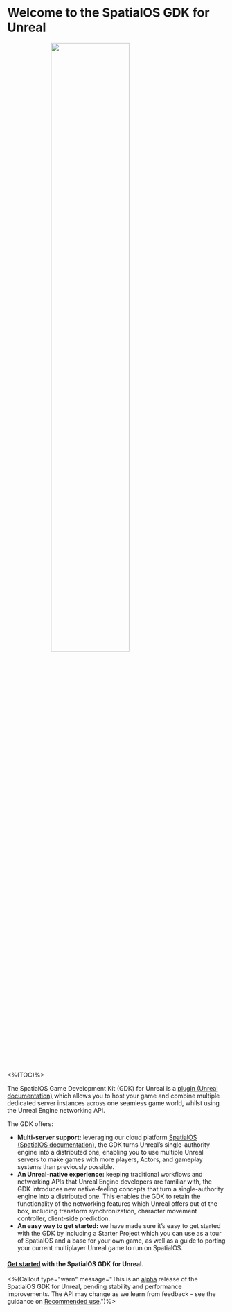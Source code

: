 # Welcome to the SpatialOS GDK for Unreal 

<img src="{{assetRoot}}assets/unrealgdk-headline-image.png" style=" margin: 0 auto; display: block; width: 60%" />

<br/>

<%(TOC)%>

The SpatialOS Game Development Kit (GDK) for Unreal is a <a href="" data-track-link="Plugin Link Clicked|product=Docs|platform=Win|label=Win" target="_blank">plugin (Unreal documentation)</a>  which allows you to host your game and combine multiple dedicated server instances across one seamless game world, whilst using the Unreal Engine networking API. 

The GDK offers:
* **Multi-server support:** leveraging our cloud platform [SpatialOS (SpatialOS documentation)](https://docs.improbable.io/reference/latest/shared/concepts/spatialos), the GDK turns Unreal’s single-authority engine into a distributed one,  enabling you to use multiple Unreal servers to make games with more players, Actors, and gameplay systems than previously possible.
* **An Unreal-native experience:** keeping traditional workflows and networking APIs that Unreal Engine developers are familiar with, the GDK introduces new native-feeling concepts that turn a single-authority engine into a distributed one. This enables the GDK to retain the functionality of the networking features which Unreal offers out of the box, including transform synchronization, character movement controller, client-side prediction.
* **An easy way to get started:** we have made sure it’s easy to get started with the GDK by including a Starter Project which you can use as a tour of SpatialOS and a base for your own game, as well as a guide to porting your current multiplayer Unreal game to run on SpatialOS.

#### [Get started]({{urlRoot}}/content/get-started/introduction.md) with the SpatialOS GDK for Unreal.

<%(Callout type="warn" message="This is an [alpha](https://docs.improbable.io/reference/latest/shared/release-policy#maturity-stages) release of the SpatialOS GDK for Unreal, pending stability and performance improvements. The API may change as we learn from feedback  - see the guidance on [Recommended use]({{URLRoot}}/content/recommended-use).")%>